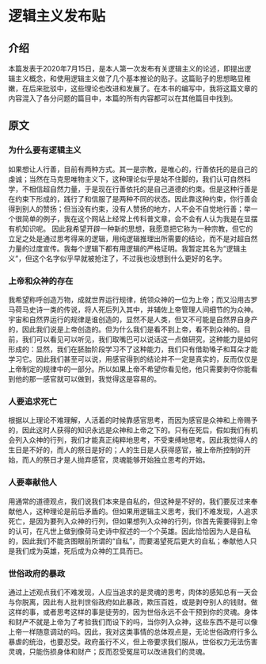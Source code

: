 # 逻辑主义发布贴

## 介绍

本篇发表于2020年7月15日，是本人第一次发布有关逻辑主义的论述，即提出逻辑主义概念，和使用逻辑主义做了几个基本推论的贴子。这篇贴子的思想略显稚嫩，在后来批驳中，这些理论也改进和发展了。在本书的编写中，我将这篇文章的内容混入了各分问题的篇目中，本篇的所有内容都可以在其他篇目中找到。

## 原文

### 为什么要有逻辑主义

如果想让人行善，目前有两种方式。其一是宗教，是唯心的，行善依托的是自己的虔诚；当然在马克思唯物主义下，这种理论似乎是站不住脚的，我们认可自然科学，不相信超自然力量，于是现在行善依托的是自己道德的约束。但是这种行善是在约束下形成的，践行了和信服了是两种不同的状态。因此靠这种约束，你行善会得到别人的赞扬；但当没有约束，没有人赞扬的地方，人不会不自觉地行善；举一个很简单的例子，我在这个网站上经常上传科普文章，会不会有人认为我是在显摆有机知识呢。
因此我希望开辟一种新的思想，我愿意把它称为一种宗教，但它的立足之处是通过思考得来的逻辑，用纯逻辑推理出所需要的结论，而不是对超自然力量的过度宣传。我每个逻辑下都有用逻辑的严格证明。我暂定其名为“逻辑主义”，但这个名字似乎早就被抢注了，不过我也没想到什么更好的名字。

### 上帝和众神的存在

我希望称呼创造万物，成就世界运行规律，统领众神的一位为上帝；而又沿用古罗马荷马史诗一类的传说，将人死后列入其中，并辅佐上帝管理人间细节的为众神。
宇宙和自然界运行的规律是谁创造的，显然不是人类，但又不可能是自然界自身产的，因此我们说是上帝创造的。但为什么我们是看不到上帝，看不到众神的。目前，我们可以看见可以听见，我们取嘴巴可以说话这一点做研究，这种能力是如何形成的：显然，我们在胚胎阶段学习不了这种能力，我们只有借助嗓子和耳朵才能学习它。因此我们甚至可以说，用感官得到的结论并不一定是真实的，反而仅仅是上帝制定的规律中的一部分。所以如果上帝不希望你看见他，他只需要剥夺你能看到他的那一感官就可以做到，我觉得这是容易的。

### 人要追求死亡

根据以上理论不难理解，人活着的时候靠感官思考，而因为感官是众神和上帝赐予的，因此这时人获得的知识永远是众神和上帝之下的。只有在死后，假如我们有机会列入众神的行列，我们才能真正纯粹地思考，不受束缚地思考。因此我觉得人的生日是不好的，而人的祭日是好的；人的生日是人获得感官，被上帝所控制的开始，而人的祭日才是人抛弃感官，灵魂能够开始独立思考的开始。

### 人要奉献他人

用通常的道德观点，我们说我们本来是自私的，但这种是不好的，我们要反过来奉献他人，这种理论是前后矛盾的。但如果用逻辑主义思考，我们不难发现，人追求死亡，是因为要列入众神的行列，但如果想列入众神的行列，你首先需要得到上帝的认可，在凡世上做到像荷马史诗中叙述的一个个英雄。因此恰恰因为人是自私的，因此我们不能贪图眼前所谓的“自私”，而要渴望死后更大的自私；奉献他人只是我们成为英雄，死后成为众神的工具而已。

### 世俗政府的暴政

通过上述观点我们不难发现，人应当追求的是灵魂的思考，肉体的感知总有一天会与你脱离，因此有人批判世俗政府如此暴政，欺压百姓，或是剥夺别人的钱财。做这样的事，或者思考这样的事是徒劳的，因为世俗永远不会干预到你的灵魂。身体和财产不就是上帝为了考验我们而设下的吗，当你列入众神，这些东西不是可以像上帝一样随意调动的吗。因此，我对这类事情的总体观点是，无论世俗政府行多么暴虐的统治，也要忍受。政府虽行不义，但上帝要求我们服从，世俗权力无法伤害灵魂，只能伤损身体和财产；反而忍受冤屈可以改进我们的灵魂。